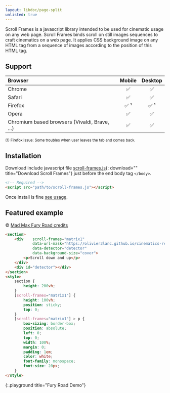 ```yaml
---
layout: libdoc/page-split
unlisted: true
---
```


Scroll Frames is a javascript library intended to be used for cinematic usage on any web page. Scroll Frames binds scroll on still images sequences to craft cinematics on a web page. It applies CSS background image on any HTML tag from a sequence of images according to the position of this HTML tag.

## Support


| Browser | Mobile | Desktop |
| :- | :-: | :-: |
| Chrome | ✅ | ✅ |
| Safari | ✅ | ✅ |
| Firefox | ✅ ¹ | ✅ ¹ |
| Opera | ✅ | ✅ |
| Chromium based browsers (Vivaldi, Brave, ...) | ✅ | ✅ |

<sup>(1) Firefox issue: Some troubles when user leaves the tab and comes back.</sup>

## Installation

Download include javascript file [scroll-frames.js]({{'js/scroll-frames.js'|absolute_url}}){: download="" title="Download Scroll Frames"} just before the end body tag `</body>`. 

```html
<!-- Required -->
<script src="path/to/scroll-frames.js"></script>
```
Once install is fine [see usage](usage.html).

## Featured example

&copy; [Mad Max Fury Road credits](https://www.warnerbros.com/movies/mad-max-fury-road)

```html
<section>
    <div    scroll-frames="matrix1"
            data-url-mask="https://olivier3lanc.github.io/cinematics-resources/mad_max_fury_road_opening_scene_a/mad_max_fury_road_opening_scene_a_|1 to 63|.webp"
            data-detector="detector"
            data-background-size="cover">
        <p>Scroll down and up</p>
    </div>
    <div id="detector"></div>
</section>
<style>
    section {
        height: 200vh;
    }
    [scroll-frames="matrix1"] {
        height: 100vh;
        position: sticky;
        top: 0;
    }
    [scroll-frames="matrix1"] > p {
        box-sizing: border-box;
        position: absolute;
        left: 0;
        top: 0;
        width: 100%;
        margin: 0;
        padding: 1em;
        color: white;
        font-family: monospace;
        font-size: 20px;
    }
</style>
```
{:.playground title="Fury Road Demo"}
